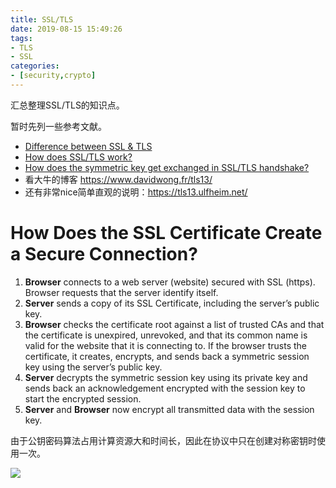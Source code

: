 ```yaml
---
title: SSL/TLS
date: 2019-08-15 15:49:26
tags:
- TLS
- SSL
categories:
- [security,crypto]
---
```

汇总整理SSL/TLS的知识点。
<!-- more -->


暂时先列一些参考文献。  

+ [Difference between SSL & TLS](https://stackoverflow.com/q/3690734)
+ [How does SSL/TLS work?](https://security.stackexchange.com/q/20803)
+ [How does the symmetric key get exchanged in SSL/TLS handshake?](https://security.stackexchange.com/q/130938)  
+ 看大牛的博客 https://www.davidwong.fr/tls13/
+ 还有非常nice简单直观的说明：https://tls13.ulfheim.net/


# How Does the SSL Certificate Create a Secure Connection?

1. **Browser** connects to a web server (website) secured with SSL (https). Browser requests that the server identify itself.
2. **Server** sends a copy of its SSL Certificate, including the server’s public key.
3. **Browser** checks the certificate root against a list of trusted CAs and that the certificate is unexpired, unrevoked, and that its common name is valid for the website that it is connecting to. If the browser trusts the certificate, it creates, encrypts, and sends back a symmetric session key using the server’s public key.
4. **Server** decrypts the symmetric session key using its private key and sends back an acknowledgement encrypted with the session key to start the encrypted session.
5. **Server** and **Browser** now encrypt all transmitted data with the session key.

由于公钥密码算法占用计算资源大和时间长，因此在协议中只在创建对称密钥时使用一次。  

![](/img/SSL-TLS/ssl_handshake.svg)  